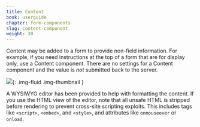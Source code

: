 ```yaml
---
title: Content
book: userguide
chapter: form-components
slug: content-component
weight: 30
---
```

Content may be added to a form to provide non-field information. For example, if you need instructions at the top of a form that are for display only, use a Content component. There are no settings for a Content component and the value is *not* submitted back to the server.



![](/assets/img/content.png){: .img-fluid .img-thumbnail }

A WYSIWYG editor has been provided to help with formatting the content. If you use the HTML view of the editor, note that all unsafe HTML is stripped before rendering to prevent cross-site scripting exploits. This includes tags like `<script>`, `<embed>`, and `<style>`, and attributes like `onmouseover` or `onload`.
